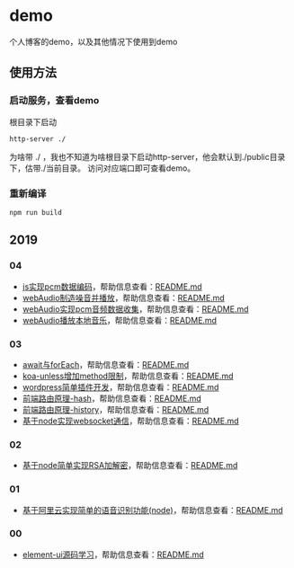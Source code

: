 # demo  
个人博客的demo，以及其他情况下使用到demo  

## 使用方法

### 启动服务，查看demo

根目录下启动  
```
http-server ./  
```
为啥带 ./ ，我也不知道为啥根目录下启动http-server，他会默认到./public目录下，估带./当前目录。
访问对应端口即可查看demo。  

### 重新编译
```
npm run build
```

## 2019  

### 04  
+ [js实现pcm数据编码](view/2019/04/js实现pcm数据编码/index.html)，帮助信息查看：[README.md](view/2019/04/js实现pcm数据编码/README.md)  
+ [webAudio制造噪音并播放](view/2019/04/webAudio制造噪音并播放/index.html)，帮助信息查看：[README.md](view/2019/04/webAudio制造噪音并播放/README.md)  
+ [webAudio实现pcm音频数据收集](view/2019/04/webAudio实现pcm音频数据收集/index.html)，帮助信息查看：[README.md](view/2019/04/webAudio实现pcm音频数据收集/README.md)  
+ [webAudio播放本地音乐](view/2019/04/webAudio播放本地音乐/index.html)，帮助信息查看：[README.md](view/2019/04/webAudio播放本地音乐/README.md)  

### 03  
+ [await与forEach](view/2019/03/await与forEach/index.html)，帮助信息查看：[README.md](view/2019/03/await与forEach/README.md)  
+ [koa-unless增加method限制](view/2019/03/koa-unless增加method限制/index.html)，帮助信息查看：[README.md](view/2019/03/koa-unless增加method限制/README.md)  
+ [wordpress简单插件开发](view/2019/03/wordpress简单插件开发/index.html)，帮助信息查看：[README.md](view/2019/03/wordpress简单插件开发/README.md)  
+ [前端路由原理-hash](view/2019/03/前端路由原理-hash/index.html)，帮助信息查看：[README.md](view/2019/03/前端路由原理-hash/README.md)  
+ [前端路由原理-history](view/2019/03/前端路由原理-history/index.html)，帮助信息查看：[README.md](view/2019/03/前端路由原理-history/README.md)  
+ [基于node实现websocket通信](view/2019/03/基于node实现websocket通信)，帮助信息查看：[README.md](view/2019/03/基于node实现websocket通信/README.md)  

### 02  
+ [基于node简单实现RSA加解密](view/2019/02/基于node简单实现RSA加解密)，帮助信息查看：[README.md](view/2019/02/基于node简单实现RSA加解密/README.md)  

### 01  
+ [基于阿里云实现简单的语音识别功能(node)](view/2019/01/基于阿里云实现简单的语音识别功能(node))，帮助信息查看：[README.md](view/2019/01/基于阿里云实现简单的语音识别功能(node)/README.md)  

### 00  
+ [element-ui源码学习](view/2019/00/element-ui源码学习/index.html)，帮助信息查看：[README.md](view/2019/00/element-ui源码学习/README.md)  